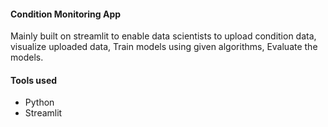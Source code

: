 #### Condition Monitoring App
Mainly built on streamlit to enable data scientists to upload condition data, visualize uploaded data, Train models using given algorithms, Evaluate the models.

#### Tools used
- Python
- Streamlit